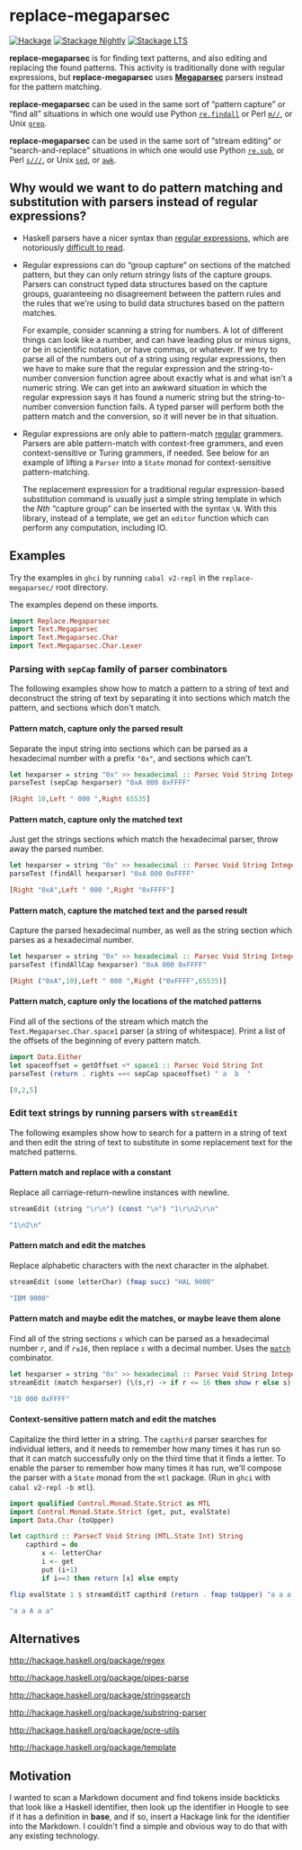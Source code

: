 # replace-megaparsec

[![Hackage](https://img.shields.io/hackage/v/replace-megaparsec.svg?style=flat)](https://hackage.haskell.org/package/replace-megaparsec)
[![Stackage Nightly](http://stackage.org/package/replace-megaparsec/badge/nightly)](http://stackage.org/nightly/package/replace-megaparsec)
[![Stackage LTS](http://stackage.org/package/replace-megaparsec/badge/lts)](http://stackage.org/lts/package/replace-megaparsec)

__replace-megaparsec__ is for finding text patterns, and also editing and
replacing the found patterns.
This activity is traditionally done with regular expressions,
but __replace-megaparsec__ uses
[__Megaparsec__](http://hackage.haskell.org/package/megaparsec)
parsers instead for the pattern matching.

__replace-megaparsec__ can be used in the same sort of “pattern capture”
or “find all” situations in which one would use Python
[`re.findall`](https://docs.python.org/3/library/re.html#re.findall)
or
Perl [`m//`](https://perldoc.perl.org/functions/m.html),
or
Unix [`grep`](https://www.gnu.org/software/grep/).

__replace-megaparsec__ can be used in the same sort of “stream editing”
or “search-and-replace” situations in which one would use Python
[`re.sub`](https://docs.python.org/3/library/re.html#re.sub),
or
Perl [`s///`](https://perldoc.perl.org/functions/s.html),
or Unix
[`sed`](https://www.gnu.org/software/sed/manual/html_node/The-_0022s_0022-Command.html),
or
[`awk`](https://www.gnu.org/software/gawk/manual/gawk.html).

## Why would we want to do pattern matching and substitution with parsers instead of regular expressions?

* Haskell parsers have a nicer syntax than
  [regular expressions](https://en.wikipedia.org/wiki/Regular_expression),
  which are notoriously
  [difficult to read](https://en.wikipedia.org/wiki/Write-only_language).

* Regular expressions can do “group capture” on sections of the matched
  pattern, but they can only return stringy lists of the capture groups. Parsers
  can construct typed data structures based on the capture groups, guaranteeing
  no disagreement between the pattern rules and the rules that we're using
  to build data structures based on the pattern matches.

  For example, consider
  scanning a string for numbers. A lot of different things can look like a number,
  and can have leading plus or minus signs, or be in scientific notation, or
  have commas, or whatever. If we try to parse all of the numbers out of a string
  using regular expressions, then we have to make sure that the regular expression
  and the string-to-number conversion function agree about exactly what is
  and what isn't a numeric string. We can get into an awkward situation in which
  the regular expression says it has found a numeric string but the
  string-to-number conversion function fails. A typed parser will perform both
  the pattern match and the conversion, so it will never be in that situation.

* Regular expressions are only able to pattern-match
  [regular](https://en.wikipedia.org/wiki/Chomsky_hierarchy#The_hierarchy)
  grammers.
  Parsers are able pattern-match with context-free grammers, and
  even context-sensitive or Turing grammers, if needed. See below for
  an example of lifting a `Parser` into a `State` monad for context-sensitive
  pattern-matching.

  The replacement expression for a traditional regular expression-based
  substitution command is usually just a simple string template in which
  the *Nth* “capture group” can be inserted with the syntax `\N`. With
  this library, instead of a template, we get
  an `editor` function which can perform any computation, including IO.

## Examples

Try the examples in `ghci` by
running `cabal v2-repl` in the `replace-megaparsec/`
root directory.

The examples depend on these imports.

```haskell
import Replace.Megaparsec
import Text.Megaparsec
import Text.Megaparsec.Char
import Text.Megaparsec.Char.Lexer
```

### Parsing with `sepCap` family of parser combinators

The following examples show how to match a pattern to a string of text
and deconstruct the string of text by separating it into sections
which match the pattern, and sections which don't match.

#### Pattern match, capture only the parsed result

Separate the input string into sections which can be parsed as a hexadecimal
number with a prefix `"0x"`, and sections which can't.

```haskell
let hexparser = string "0x" >> hexadecimal :: Parsec Void String Integer
parseTest (sepCap hexparser) "0xA 000 0xFFFF"
```
```haskell
[Right 10,Left " 000 ",Right 65535]
```

#### Pattern match, capture only the matched text

Just get the strings sections which match the hexadecimal parser, throw away
the parsed number.

```haskell
let hexparser = string "0x" >> hexadecimal :: Parsec Void String Integer
parseTest (findAll hexparser) "0xA 000 0xFFFF"
```
```haskell
[Right "0xA",Left " 000 ",Right "0xFFFF"]
```

#### Pattern match, capture the matched text and the parsed result

Capture the parsed hexadecimal number, as well as the string section which
parses as a hexadecimal number.

```haskell
let hexparser = string "0x" >> hexadecimal :: Parsec Void String Integer
parseTest (findAllCap hexparser) "0xA 000 0xFFFF"
```
```haskell
[Right ("0xA",10),Left " 000 ",Right ("0xFFFF",65535)]
```

#### Pattern match, capture only the locations of the matched patterns

Find all of the sections of the stream which match
the `Text.Megaparsec.Char.space1` parser (a string of whitespace).
Print a list of the offsets of the beginning of every pattern match.

```haskell
import Data.Either
let spaceoffset = getOffset <* space1 :: Parsec Void String Int
parseTest (return . rights =<< sepCap spaceoffset) " a  b  "
```
```haskell
[0,2,5]
```

### Edit text strings by running parsers with `streamEdit`

The following examples show how to search for a pattern in a string of text
and then edit the string of text to substitute in some replacement text
for the matched patterns.

#### Pattern match and replace with a constant

Replace all carriage-return-newline instances with newline.

```haskell
streamEdit (string "\r\n") (const "\n") "1\r\n2\r\n"
```
```haskell
"1\n2\n"
```

#### Pattern match and edit the matches

Replace alphabetic characters with the next character in the alphabet.

```haskell
streamEdit (some letterChar) (fmap succ) "HAL 9000"
```
```haskell
"IBM 9000"
```

#### Pattern match and maybe edit the matches, or maybe leave them alone

Find all of the string sections *`s`* which can be parsed as a
hexadecimal number *`r`*,
and if *`r≤16`*, then replace *`s`* with a decimal number. Uses the
[`match`](https://hackage.haskell.org/package/megaparsec/docs/Text-Megaparsec.html#v:match)
combinator.

```haskell
let hexparser = string "0x" >> hexadecimal :: Parsec Void String Integer
streamEdit (match hexparser) (\(s,r) -> if r <= 16 then show r else s) "0xA 000 0xFFFF"
```
```haskell
"10 000 0xFFFF"
```

#### Context-sensitive pattern match and edit the matches

Capitalize the third letter in a string. The `capthird` parser searches for
individual letters, and it needs to remember how many times it has run so
that it can match successfully only on the third time that it finds a letter.
To enable the parser to remember how many times it has run, we'll
compose the parser with a `State` monad from
the `mtl` package. (Run in `ghci` with `cabal v2-repl -b mtl`).

```haskell
import qualified Control.Monad.State.Strict as MTL
import Control.Monad.State.Strict (get, put, evalState)
import Data.Char (toUpper)

let capthird :: ParsecT Void String (MTL.State Int) String
    capthird = do
        x <- letterChar
        i <- get
        put (i+1)
        if i==3 then return [x] else empty

flip evalState 1 $ streamEditT capthird (return . fmap toUpper) "a a a a a"
```
```haskell
"a a A a a"
```

## Alternatives

<http://hackage.haskell.org/package/regex>

<http://hackage.haskell.org/package/pipes-parse>

<http://hackage.haskell.org/package/stringsearch>

<http://hackage.haskell.org/package/substring-parser>

<http://hackage.haskell.org/package/pcre-utils>

<http://hackage.haskell.org/package/template>

## Motivation

I wanted to scan a Markdown document and find tokens inside backticks that
look like a Haskell identifier, then look up the identifier in Hoogle to
see if it has a definition in __base__, and if so, insert a Hackage link
for the identifier into the Markdown. I couldn't find a simple and
obvious way to do that with any existing technology.
